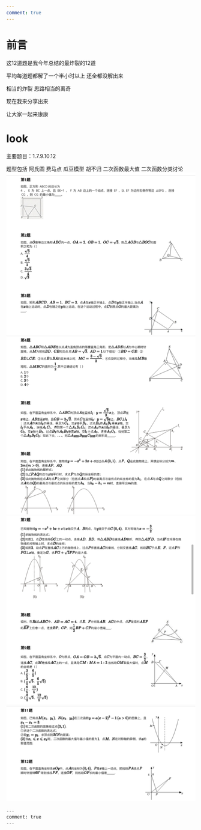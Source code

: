 ```yaml
---
comment: true
---
```


# 前言

这12道题是我今年总结的最炸裂的12道

平均每道题都解了一个半小时以上 还全都没解出来

相当的炸裂 思路相当的离奇

现在我来分享出来

让大家一起来康康

# look

主要题目：1.7.9.10.12

题型包括 阿氏圆 费马点 瓜豆模型 胡不归 二次函数最大值 二次函数分类讨论
![t1](assets/t1.jpg)
![t2](assets/t2.jpg)
![t3](assets/t3.jpg)
![t4](assets/t4.jpg)


```
---
comment: true
---
```
